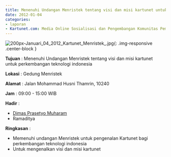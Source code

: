 ```yaml
---
title: Menenuhi Undangan Menristek tentang visi dan misi kartunet untuk perkembangan teknologi indonesia
date: 2012-01-04 
categories:
- laporan
- Kartunet.com: Media Online Sosialisasi dan Pengembangan Komunitas Pemuda dengan Disabilitas
---
```

![200px-Januari_04_2012_Kartunet_Menristek_.jpg](/uploads/200px-Januari_04_2012_Kartunet_Menristek_.jpg){: .img-responsive .center-block }

**Tujuan** : Menenuhi Undangan Menristek tentang visi dan misi kartunet untuk perkembangan teknologi indonesia

**Lokasi** : 	Gedung Menristek

**Alamat** : Jalan Mohammad Husni Thamrin, 10240

**Jam** : 09:00 - 15:00 WIB

**Hadir** : 
* [Dimas Prasetyo Muharam](http://wiki.ciptamedia.org/wiki/Dimas_Prasetyo_Muharam)
* Ramaditya

**Ringkasan** : 
* Memenuhi undangan Menristek untuk pengenalan Kartunet bagi perkembangan teknologi indonesia
* Untuk mengenalkan visi dan misi kartunet

